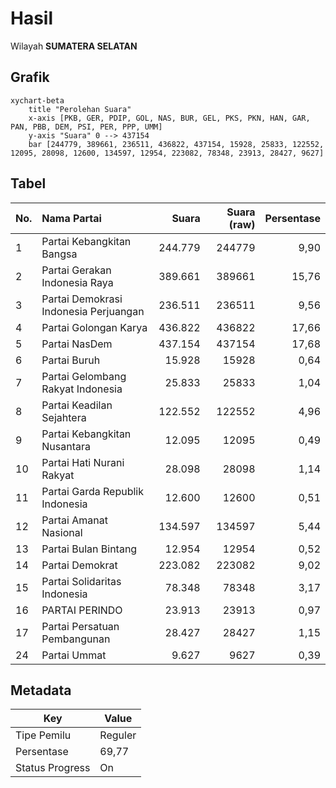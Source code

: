 # Hasil

Wilayah **SUMATERA SELATAN**

## Grafik

```mermaid
xychart-beta
    title "Perolehan Suara"
    x-axis [PKB, GER, PDIP, GOL, NAS, BUR, GEL, PKS, PKN, HAN, GAR, PAN, PBB, DEM, PSI, PER, PPP, UMM]
    y-axis "Suara" 0 --> 437154
    bar [244779, 389661, 236511, 436822, 437154, 15928, 25833, 122552, 12095, 28098, 12600, 134597, 12954, 223082, 78348, 23913, 28427, 9627]
```

## Tabel

| No. | Nama Partai                           | Suara   | Suara (raw) | Persentase |
|:--- |:------------------------------------- | -------:| -----------:| ----------:|
| 1   | Partai Kebangkitan Bangsa             | 244.779 | 244779      | 9,90       |
| 2   | Partai Gerakan Indonesia Raya         | 389.661 | 389661      | 15,76      |
| 3   | Partai Demokrasi Indonesia Perjuangan | 236.511 | 236511      | 9,56       |
| 4   | Partai Golongan Karya                 | 436.822 | 436822      | 17,66      |
| 5   | Partai NasDem                         | 437.154 | 437154      | 17,68      |
| 6   | Partai Buruh                          | 15.928  | 15928       | 0,64       |
| 7   | Partai Gelombang Rakyat Indonesia     | 25.833  | 25833       | 1,04       |
| 8   | Partai Keadilan Sejahtera             | 122.552 | 122552      | 4,96       |
| 9   | Partai Kebangkitan Nusantara          | 12.095  | 12095       | 0,49       |
| 10  | Partai Hati Nurani Rakyat             | 28.098  | 28098       | 1,14       |
| 11  | Partai Garda Republik Indonesia       | 12.600  | 12600       | 0,51       |
| 12  | Partai Amanat Nasional                | 134.597 | 134597      | 5,44       |
| 13  | Partai Bulan Bintang                  | 12.954  | 12954       | 0,52       |
| 14  | Partai Demokrat                       | 223.082 | 223082      | 9,02       |
| 15  | Partai Solidaritas Indonesia          | 78.348  | 78348       | 3,17       |
| 16  | PARTAI PERINDO                        | 23.913  | 23913       | 0,97       |
| 17  | Partai Persatuan Pembangunan          | 28.427  | 28427       | 1,15       |
| 24  | Partai Ummat                          | 9.627   | 9627        | 0,39       |


## Metadata

| Key             | Value   |
| --------------- | ------- |
| Tipe Pemilu     | Reguler |
| Persentase      | 69,77   |
| Status Progress | On      |



